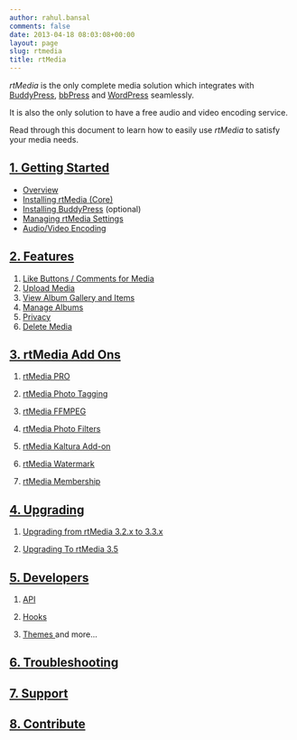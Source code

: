 ```yaml
---
author: rahul.bansal
comments: false
date: 2013-04-18 08:03:08+00:00
layout: page
slug: rtmedia
title: rtMedia
---
```


*rtMedia* is the only complete media solution which integrates with [BuddyPress](https://buddypress.org/), [bbPress](https://bbpress.org/) and [WordPress](https://wordpress.org/) seamlessly.

It is also the only solution to have a free audio and video encoding service.

Read through this document to learn how to easily use *rtMedia* to satisfy your media needs.


## [1. Getting Started]()

  * [Overview](/rtmedia/getting-started/)
  * [Installing rtMedia (Core)](/rtmedia/getting-started/install-rtmedia/)
  * [Installing BuddyPress](/rtmedia/getting-started/install-buddypress/) (optional)
  * [Managing rtMedia Settings](/rtmedia/getting-started/settings/)
  * [Audio/Video Encoding](/rtmedia/getting-started/audio-video-encoding/)

## [2. Features](http://docs.rtcamp.com/rtmedia/features/)

  1. [Like Buttons / Comments for Media](http://docs.rtcamp.com/rtmedia/features/like/)
  2. [Upload Media](http://docs.rtcamp.com/rtmedia/features/upload-media/)
  3. [View Album Gallery and Items](http://docs.rtcamp.com/rtmedia/features/view/)
  4. [Manage Albums](http://docs.rtcamp.com/rtmedia/features/manage/)
  5. [Privacy](http://docs.rtcamp.com/rtmedia/features/privacy/)
  6. [Delete Media](http://docs.rtcamp.com/rtmedia/features/delete/)


## [3. rtMedia Add Ons](http://docs.rtcamp.com/rtmedia/addons/)





	
  1. [rtMedia PRO](http://docs.rtcamp.com/rtmedia/addons/rtmedia-pro/)[
](http://docs.rtcamp.com/rtmedia/addons/rtmedia-pro/)

	
  2. [rtMedia Photo Tagging](http://docs.rtcamp.com/rtmedia/addons/photo-tagging/)

	
  3. [rtMedia FFMPEG](http://docs.rtcamp.com/rtmedia/addons/ffmpeg/)

	
  4. [rtMedia Photo Filters](http://docs.rtcamp.com/rtmedia/addons/rtmedia-instagram/)

	
  5. [rtMedia Kaltura Add-on](http://docs.rtcamp.com/rtmedia/addons/rtmedia-kaltura-add-on/)

	
  6. [rtMedia Watermark](http://docs.rtcamp.com/rtmedia/addons/watermark/)

	
  7. [rtMedia Membership](http://docs.rtcamp.com/rtmedia/addons/membership)




## [4. Upgrading](http://docs.rtcamp.com/rtmedia/upgrading/)





	
  1. [Upgrading from rtMedia 3.2.x to 3.3.x](http://docs.rtcamp.com/rtmedia/upgrading/upgrading-rtmedia-3-2-to-3-3/)[
](http://docs.rtcamp.com/rtmedia/upgrading/upgrading-rtmedia-3-2-to-3-3/)

	
  2. [Upgrading To rtMedia 3.5](http://docs.rtcamp.com/rtmedia/upgrading/upgrading-to-rtmedia-3-5/)




## [5. Developers](http://docs.rtcamp.com/rtmedia/developer/)





	
  1. [API](http://docs.rtcamp.com/rtmedia/developer/api/)[
](http://docs.rtcamp.com/rtmedia/developer/api/)

	
  2. [Hooks](http://docs.rtcamp.com/rtmedia/developer/hooks/)

	
  3. [Themes
](http://docs.rtcamp.com/rtmedia/developer/themes/)and more...




## [6. Troubleshooting](http://docs.rtcamp.com/rtmedia/troubleshooting/)




## [7. Support](http://docs.rtcamp.com/rtmedia/support-2/)




## [8. Contribute](http://docs.rtcamp.com/rtmedia/contribute/)
